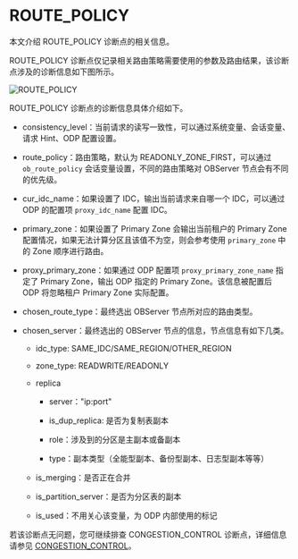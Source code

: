 # ROUTE_POLICY

本文介绍 ROUTE_POLICY 诊断点的相关信息。

ROUTE_POLICY 诊断点仅记录相关路由策略需要使用的参数及路由结果，该诊断点涉及的诊断信息如下图所示。

![ROUTE_POLICY](https://obbusiness-private.oss-cn-shanghai.aliyuncs.com/doc/img/odp/V4.2.0/zh-CN/900.o-m-guide/400.routing-diagnosis/500.route-policy-01.png)

ROUTE_POLICY 诊断点的诊断信息具体介绍如下。

* consistency_level：当前请求的读写一致性，可以通过系统变量、会话变量、请求 Hint、ODP 配置设置。

* route_policy：路由策略，默认为 READONLY_ZONE_FIRST，可以通过 `ob_route_policy` 会话变量设置，不同的路由策略对 OBServer 节点会有不同的优先级。

* cur_idc_name：如果设置了 IDC，输出当前请求来自哪一个 IDC，可以通过 ODP 的配置项 `proxy_idc_name` 配置 IDC。

* primary_zone：如果设置了 Primary Zone 会输出当前租户的 Primary Zone 配置情况，如果无法计算分区且该值不为空，则会参考使用 `primary_zone` 中的 Zone 顺序进行路由。

* proxy_primary_zone：如果通过 ODP 配置项 `proxy_primary_zone_name` 指定了 Primary Zone，输出 ODP 指定的 Primary Zone。该信息被配置后 ODP 将忽略租户 Primary Zone 实际配置。

* chosen_route_type：最终选出 OBServer 节点所对应的路由类型。

* chosen_server：最终选出的 OBServer 节点的信息，节点信息有如下几类。
  
  * idc_type: SAME_IDC/SAME_REGION/OTHER_REGION
  
  * zone_type: READWRITE/READONLY
  
  * replica

    * server："ip:port"

    * is_dup_replica: 是否为复制表副本

    * role：涉及到的分区是主副本或备副本

    * type：副本类型（全能型副本、备份型副本、日志型副本等等）
  
  * is_merging：是否正在合并
  
  * is_partition_server：是否为分区表的副本
  
  * is_used：不用关心该变量，为 ODP 内部使用的标记

若该诊断点无问题，您可继续排查 CONGESTION_CONTROL 诊断点，详细信息请参见 [CONGESTION_CONTROL](./600.congestion-control.md)。
